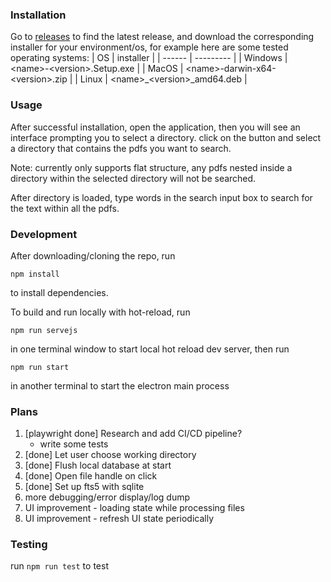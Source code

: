 ### Installation

Go to [releases](https://github.com/fantadrinker/pdfSearch/releases) to 
find the latest release, and download the corresponding 
installer for your environment/os, for example here are some tested 
operating systems:
|    OS  | installer |
| ------ | --------- |
| Windows | \<name>-\<version>.Setup.exe |
| MacOS | \<name>-darwin-x64-\<version>.zip |
| Linux | \<name>_\<version>_amd64.deb |

### Usage

After successful installation, open the application, then you will see 
an interface prompting you to select a directory. click on the button 
and select a directory that contains the pdfs you want to search. 

Note: currently only supports flat structure, any pdfs nested inside 
a directory within the selected directory will not be searched.

After directory is loaded, type words in the search input box to search for the 
text within all the pdfs. 

### Development

After downloading/cloning the repo, run 
```
npm install
```
to install dependencies.

 To build and run locally with hot-reload, run 
```
npm run servejs
```
in one terminal window to start local hot reload dev server, then run 

```
npm run start
``` 
in another terminal to start the electron main process


### Plans


1. [playwright done] Research and add CI/CD pipeline?
    - write some tests
2. [done] Let user choose working directory
3. [done] Flush local database at start
4. [done] Open file handle on click
5. [done] Set up fts5 with sqlite
6. more debugging/error display/log dump
7. UI improvement - loading state while processing files
8. UI improvement - refresh UI state periodically


### Testing

run `npm run test` to test
